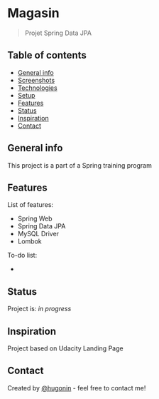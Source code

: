 # Magasin
> Projet Spring Data JPA

## Table of contents
* [General info](#general-info)
* [Screenshots](#screenshots)
* [Technologies](#technologies)
* [Setup](#setup)
* [Features](#features)
* [Status](#status)
* [Inspiration](#inspiration)
* [Contact](#contact)

## General info
This project is a part of a Spring training program


## Features
List of features:

* Spring Web
* Spring Data JPA
* MySQL Driver
* Lombok

To-do list:

* 


## Status
Project is: _in progress_  


## Inspiration
Project based on Udacity Landing Page 

## Contact
Created by [@hugonin](https://github.com/hugonin) - feel free to contact me!
